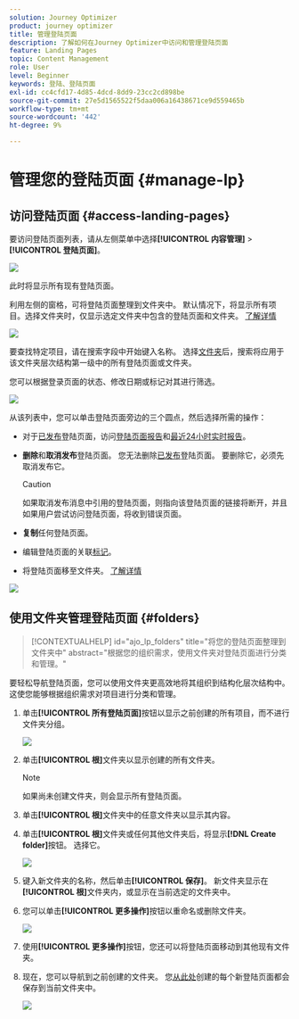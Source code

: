 ```yaml
---
solution: Journey Optimizer
product: journey optimizer
title: 管理登陆页面
description: 了解如何在Journey Optimizer中访问和管理登陆页面
feature: Landing Pages
topic: Content Management
role: User
level: Beginner
keywords: 登陆、登陆页面
exl-id: cc4cfd17-4d85-4dcd-8dd9-23cc2cd898be
source-git-commit: 27e5d1565522f5daa006a16438671ce9d559465b
workflow-type: tm+mt
source-wordcount: '442'
ht-degree: 9%

---
```


# 管理您的登陆页面 {#manage-lp}

## 访问登陆页面 {#access-landing-pages}

要访问登陆页面列表，请从左侧菜单中选择&#x200B;**[!UICONTROL 内容管理]** > **[!UICONTROL 登陆页面]**。

![](assets/lp_access-list.png)

此时将显示所有现有登陆页面。

利用左侧的窗格，可将登陆页面整理到文件夹中。 默认情况下，将显示所有项目。选择文件夹时，仅显示选定文件夹中包含的登陆页面和文件夹。 [了解详情](#folders)

![](assets/lp-access-list-folders.png)

要查找特定项目，请在搜索字段中开始键入名称。 选择[文件夹](#folders)后，搜索将应用于该文件夹<!--(not nested items)-->层次结构第一级中的所有登陆页面或文件夹。

您可以根据登录页面的状态、修改日期或标记对其进行筛选。

![](assets/lp_access-list-filter.png)

从该列表中，您可以单击登陆页面旁边的三个圆点，然后选择所需的操作：

* 对于[已发布](create-lp.md#publish-landing-page)登陆页面，访问[登陆页面报告](../reports/lp-report-global-cja.md)和[最近24小时实时报告](../reports/lp-report-live.md)。

* **删除**&#x200B;和&#x200B;**取消发布**&#x200B;登陆页面。 您无法删除[已发布](create-lp.md#publish-landing-page)登陆页面。 要删除它，必须先取消发布它。

  >[!CAUTION]
  >
  >如果取消发布消息中引用的登陆页面，则指向该登陆页面的链接将断开，并且如果用户尝试访问登陆页面，将收到错误页面。

* **复制**&#x200B;任何登陆页面。

* 编辑登陆页面的关联[标记](../start/search-filter-categorize.md#tags)。

* 将登陆页面移至文件夹。 [了解详情](#folders)

![](assets/lp_access-list-actions.png)

## 使用文件夹管理登陆页面 {#folders}

>[!CONTEXTUALHELP]
>id="ajo_lp_folders"
>title="将您的登陆页面整理到文件夹中"
>abstract="根据您的组织需求，使用文件夹对登陆页面进行分类和管理。"

要轻松导航登陆页面，您可以使用文件夹更高效地将其组织到结构化层次结构中。 这使您能够根据组织需求对项目进行分类和管理。

1. 单击&#x200B;**[!UICONTROL 所有登陆页面]**&#x200B;按钮以显示之前创建的所有项目，而不进行文件夹分组。

   ![](assets/lp-folders.png)

1. 单击&#x200B;**[!UICONTROL 根]**&#x200B;文件夹以显示创建的所有文件夹。

   >[!NOTE]
   >
   >如果尚未创建文件夹，则会显示所有登陆页面。

1. 单击&#x200B;**[!UICONTROL 根]**&#x200B;文件夹中的任意文件夹以显示其内容。

1. 单击&#x200B;**[!UICONTROL 根]**&#x200B;文件夹或任何其他文件夹后，将显示&#x200B;**[!DNL Create folder]**&#x200B;按钮。 选择它。

   ![](assets/lp-create-folder.png)

1. 键入新文件夹的名称，然后单击&#x200B;**[!UICONTROL 保存]**。 新文件夹显示在&#x200B;**[!UICONTROL 根]**&#x200B;文件夹内，或显示在当前选定的文件夹中。

1. 您可以单击&#x200B;**[!UICONTROL 更多操作]**&#x200B;按钮以重命名或删除文件夹。

   ![](assets/lp-folder-more-actions.png)

1. 使用&#x200B;**[!UICONTROL 更多操作]**&#x200B;按钮，您还可以将登陆页面移动到其他现有文件夹。

1. 现在，您可以导航到之前创建的文件夹。 您[从此处](create-lp.md#create-landing-page.md)创建的每个新登陆页面都会保存到当前文件夹中。

   ![](assets/lp-folder-create.png)
